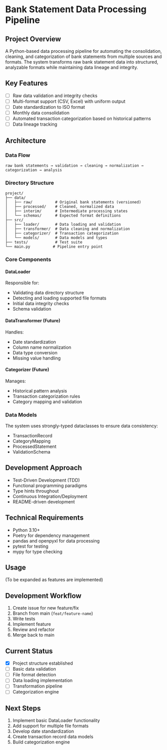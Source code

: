 # Bank Statement Data Processing Pipeline

## Project Overview
A Python-based data processing pipeline for automating the consolidation, cleaning, and categorization of bank statements from multiple sources and formats. The system transforms raw bank statement data into structured, analyzable formats while maintaining data lineage and integrity.

## Key Features
- [ ] Raw data validation and integrity checks
- [ ] Multi-format support (CSV, Excel) with uniform output
- [ ] Date standardization to ISO format
- [ ] Monthly data consolidation
- [ ] Automated transaction categorization based on historical patterns
- [ ] Data lineage tracking

## Architecture

### Data Flow
```
raw bank statements → validation → cleaning → normalization → categorization → analysis
```

### Directory Structure
```
project/
├── data/
│   ├── raw/          # Original bank statements (versioned)
│   ├── processed/    # Cleaned, normalized data
│   ├── interim/      # Intermediate processing states
│   └── schemas/      # Expected format definitions
├── src/
│   ├── loader/       # Data loading and validation
│   ├── transformer/  # Data cleaning and normalization
│   ├── categorizer/  # Transaction categorization
│   └── models/       # Data models and types
├── tests/            # Test suite
└── main.py          # Pipeline entry point
```

### Core Components

#### DataLoader
Responsible for:
- Validating data directory structure
- Detecting and loading supported file formats
- Initial data integrity checks
- Schema validation

#### DataTransformer (Future)
Handles:
- Date standardization
- Column name normalization
- Data type conversion
- Missing value handling

#### Categorizer (Future)
Manages:
- Historical pattern analysis
- Transaction categorization rules
- Category mapping and validation

### Data Models
The system uses strongly-typed dataclasses to ensure data consistency:
- TransactionRecord
- CategoryMapping
- ProcessedStatement
- ValidationSchema

## Development Approach
- Test-Driven Development (TDD)
- Functional programming paradigms
- Type hints throughout
- Continuous Integration/Deployment
- README-driven development

## Technical Requirements
- Python 3.10+
- Poetry for dependency management
- pandas and openpyxl for data processing
- pytest for testing
- mypy for type checking

## Usage
(To be expanded as features are implemented)

## Development Workflow
1. Create issue for new feature/fix
2. Branch from main (`feat/feature-name`)
3. Write tests
4. Implement feature
5. Review and refactor
6. Merge back to main

## Current Status
- [x] Project structure established
- [ ] Basic data validation
- [ ] File format detection
- [ ] Data loading implementation
- [ ] Transformation pipeline
- [ ] Categorization engine

## Next Steps
1. Implement basic DataLoader functionality
2. Add support for multiple file formats
3. Develop date standardization
4. Create transaction record data models
5. Build categorization engine

